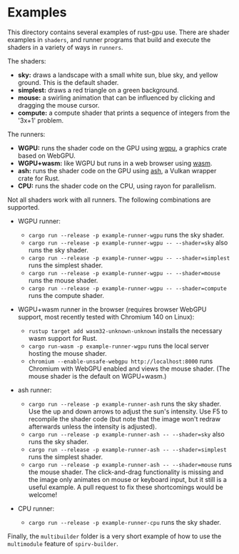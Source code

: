 # Examples

This directory contains several examples of rust-gpu use. There are shader
examples in `shaders`, and runner programs that build and execute the shaders
in a variety of ways in `runners`.

The shaders:
- **sky:** draws a landscape with a small white sun, blue sky, and yellow
  ground. This is the default shader.
- **simplest:** draws a red triangle on a green background.
- **mouse:** a swirling animation that can be influenced by clicking and
  dragging the mouse cursor.
- **compute:** a compute shader that prints a sequence of integers from the
  '3x+1' problem.

The runners:
- **WGPU:** runs the shader code on the GPU using [wgpu](https://wgpu.rs), a
  graphics crate based on WebGPU.
- **WGPU+wasm:** like WGPU but runs in a web browser using
  [wasm](https://webassembly.org/).
- **ash:** runs the shader code on the GPU using
  [ash](https://crates.io/crates/ash), a Vulkan wrapper crate for Rust.
- **CPU:** runs the shader code on the CPU, using rayon for parallelism.

Not all shaders work with all runners. The following combinations are
supported.

- WGPU runner:
  - `cargo run --release -p example-runner-wgpu` runs the sky shader.
  - `cargo run --release -p example-runner-wgpu -- --shader=sky` also runs the
    sky shader.
  - `cargo run --release -p example-runner-wgpu -- --shader=simplest` runs the
    simplest shader.
  - `cargo run --release -p example-runner-wgpu -- --shader=mouse` runs the
    mouse shader.
  - `cargo run --release -p example-runner-wgpu -- --shader=compute` runs the
    compute shader.

- WGPU+wasm runner in the browser (requires browser WebGPU support, most
  recently tested with Chromium 140 on Linux):
  - `rustup target add wasm32-unknown-unknown` installs the necessary wasm
    support for Rust.
  - `cargo run-wasm -p example-runner-wgpu` runs the local server hosting the
    mouse shader.
  - `chromium --enable-unsafe-webgpu http://localhost:8000` runs Chromium with
    WebGPU enabled and views the mouse shader. (The mouse shader is the default
    on WGPU+wasm.)

- ash runner:
  - `cargo run --release -p example-runner-ash` runs the sky shader. Use the up and
    down arrows to adjust the sun's intensity. Use F5 to recompile the shader
    code (but note that the image won't redraw afterwards unless the intensity is
    adjusted).
  - `cargo run --release -p example-runner-ash -- --shader=sky` also runs the sky shader.
  - `cargo run --release -p example-runner-ash -- --shader=simplest` runs the simplest shader.
  - `cargo run --release -p example-runner-ash -- --shader=mouse` runs the
    mouse shader. The click-and-drag functionality is missing and the image
    only animates on mouse or keyboard input, but it still is a useful example.
    A pull request to fix these shortcomings would be welcome!

- CPU runner:
  - `cargo run --release -p example-runner-cpu` runs the sky shader.

Finally, the `multibuilder` folder is a very short example of how to use the
`multimodule` feature of `spirv-builder`.
